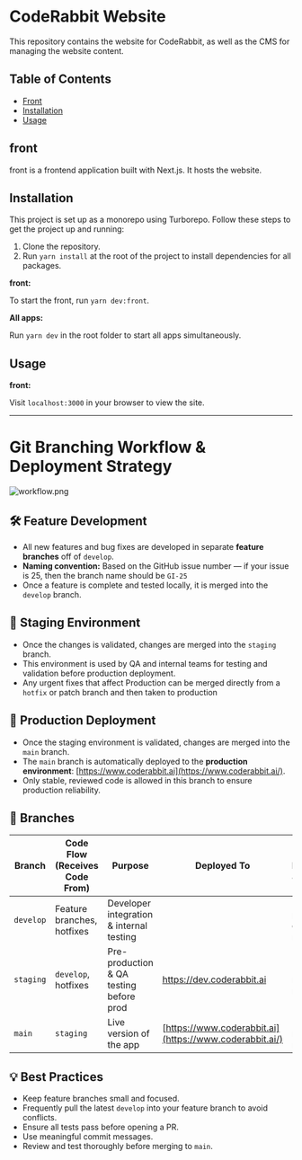 # CodeRabbit Website

This repository contains the website for CodeRabbit, as well as the CMS for managing the website content.

## Table of Contents

- [Front](#front)
- [Installation](#installation)
- [Usage](#usage)

## front

front is a frontend application built with Next.js. It hosts the website.

## Installation

This project is set up as a monorepo using Turborepo. Follow these steps to get the project up and running:

1. Clone the repository.
2. Run `yarn install` at the root of the project to install dependencies for all packages.

**front:**

To start the front, run `yarn dev:front`.

**All apps:**

Run `yarn dev` in the root folder to start all apps simultaneously.

## Usage

**front:**

Visit `localhost:3000` in your browser to view the site.

---

# Git Branching Workflow & Deployment Strategy

![workflow.png](attachment:1b518033-8b58-4ba0-88bc-e3e12faea59e:workflow.png)

## 🛠️ Feature Development

- All new features and bug fixes are developed in separate **feature branches** off of `develop`.
- **Naming convention:** Based on the GitHub issue number — if your issue is 25, then the branch name should be `GI-25`
- Once a feature is complete and tested locally, it is merged into the `develop` branch.

## 🧪 Staging Environment

- Once the changes is validated, changes are merged into the `staging` branch.
- This environment is used by QA and internal teams for testing and validation before production deployment.
- Any urgent fixes that affect Production can be merged directly from a `hotfix` or patch branch and then taken to production

## 🚀 Production Deployment

- Once the staging environment is validated, changes are merged into the `main` branch.
- The `main` branch is automatically deployed to the **production environment**: [https://www.coderabbit.ai](https://www.coderabbit.ai/).
- Only stable, reviewed code is allowed in this branch to ensure production reliability.

## 🧩 Branches

| Branch    | Code Flow (Receives Code From) | Purpose                                  | Deployed To                                             | Branch Protection & Reviews |
| --------- | ------------------------------ | ---------------------------------------- | ------------------------------------------------------- | --------------------------- |
| `develop` | Feature branches, hotfixes     | Developer integration & internal testing |                                                         | No protection, open merge   |
| `staging` | `develop`, hotfixes            | Pre-production & QA testing before prod  | https://dev.coderabbit.ai                               | Protected, needs 1 review   |
| `main`    | `staging`                      | Live version of the app                  | [https://www.coderabbit.ai](https://www.coderabbit.ai/) | Protected, needs 1 review   |

## 💡 Best Practices

- Keep feature branches small and focused.
- Frequently pull the latest `develop` into your feature branch to avoid conflicts.
- Ensure all tests pass before opening a PR.
- Use meaningful commit messages.
- Review and test thoroughly before merging to `main`.
